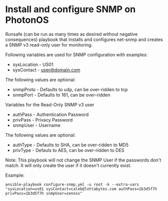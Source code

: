 # Install and configure SNMP on PhotonOS

Runsafe (can be run as many times as desired without negative consequences) playbook that installs and configures net-snmp and creates a SNMP v3 read-only user for monitoring.

Following variables are used for SNMP configuration with examples:
* sysLocation - US01
* sysContact - user@domain.com

The following values are optional:
* snmpProto - Defaults to udp, can be over-ridden to tcp
* snmpPort - Defaults to 161, can be over-ridden

Variables for the Read-Only SNMP v3 user
* authPass - Authentication Password
* privPass - Privacy Password
* snmpUser - Username

The following values are optional:
* authType - Defaults to SHA, can be over-ridden to MD5
* privType - Defauls to AES, can be over-ridden to DES 

Note: This playbook will not change the SNMP User if the passwords don't match. It will only create the user if it doesn't currently exist.

Example:
```
ansible-playbook configure-snmp.yml -u root -k --extra-vars "sysLocation=us01 sysContact=caleb@lottabytes.com authPass=1b3d5f7h privPass=1b3d5f7h snmpUser=zenoss"
```
